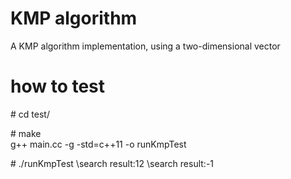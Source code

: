 # KMP algorithm

A KMP algorithm implementation, using a two-dimensional vector

# how to test

\# cd test/

\# make  
g++ main.cc -g -std=c++11 -o runKmpTest

\#  ./runKmpTest 
\search result:12 
\search result:-1 
 
